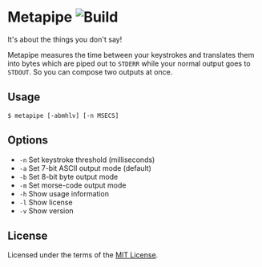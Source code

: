 Metapipe ![Build](https://img.shields.io/travis/cuhsat/metapipe.svg)
========
It's about the things you don't say!

Metapipe measures the time between your keystrokes and translates them into
bytes which are piped out to `STDERR` while your normal output goes to
`STDOUT`. So you can compose two outputs at once.

Usage
-----
```
$ metapipe [-abmhlv] [-n MSECS]
```

Options
-------
* `-n` Set keystroke threshold (milliseconds)
* `-a` Set 7-bit ASCII output mode (default)
* `-b` Set 8-bit byte output mode
* `-m` Set morse-code output mode
* `-h` Show usage information
* `-l` Show license
* `-v` Show version

License
-------
Licensed under the terms of the [MIT License](LICENSE).
